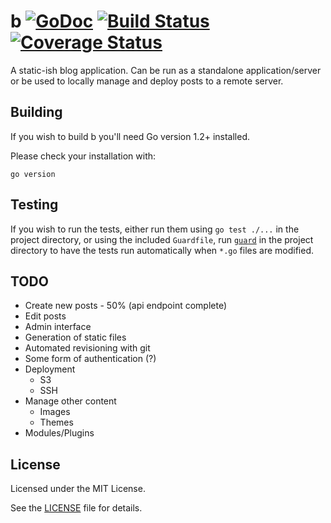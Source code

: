 # b [![GoDoc](https://godoc.org/github.com/slogsdon/b?status.png)](http://godoc.org/github.com/slogsdon/b) [![Build Status](https://travis-ci.org/slogsdon/b.svg)](https://travis-ci.org/slogsdon/b) [![Coverage Status](https://coveralls.io/repos/slogsdon/b/badge.png?branch=master)](https://coveralls.io/r/slogsdon/b?branch=master)

A static-ish blog application. Can be run as a standalone application/server or be used to locally manage and deploy posts to a remote server.

## Building

If you wish to build b you'll need Go version 1.2+ installed.

Please check your installation with:

```
go version
```

## Testing

If you wish to run the tests, either run them using `go test ./...` in the project directory, or using the included `Guardfile`, run [`guard`](https://github.com/guard/guard) in the project directory to have the tests run automatically when `*.go` files are modified.

## TODO

- Create new posts - 50% (api endpoint complete)
- Edit posts
- Admin interface
- Generation of static files
- Automated revisioning with git
- Some form of authentication (?)
- Deployment
    + S3
    + SSH
- Manage other content
    + Images
    + Themes
- Modules/Plugins

## License

Licensed under the MIT License.

See the [LICENSE](https://github.com/slogsdon/b/blob/master/LICENSE) file for details.